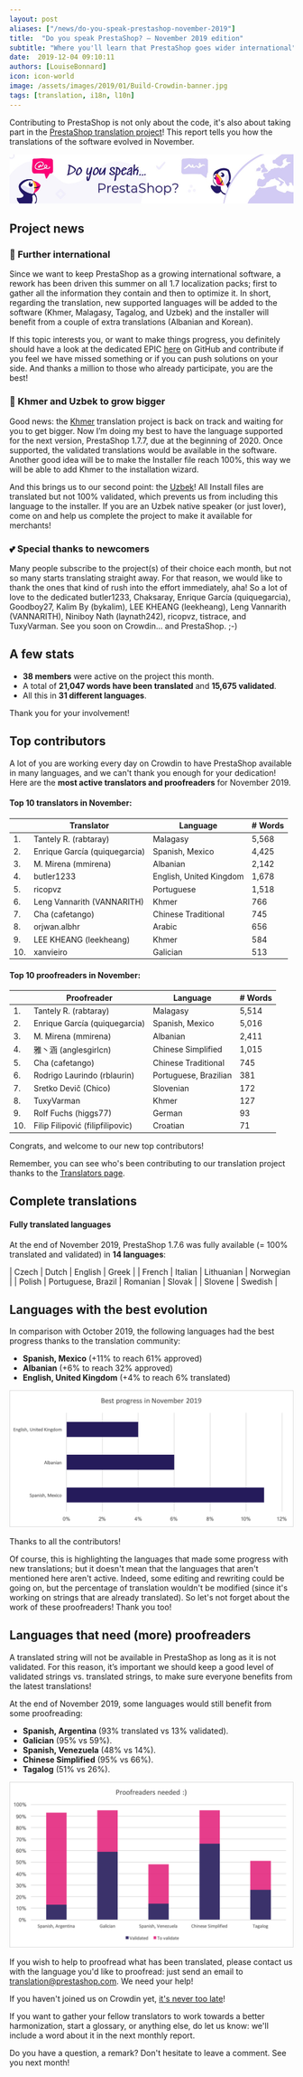 ```yaml
---
layout: post
aliases: ["/news/do-you-speak-prestashop-november-2019"]
title:  "Do you speak PrestaShop? – November 2019 edition"
subtitle: "Where you'll learn that PrestaShop goes wider international"
date:  2019-12-04 09:10:11
authors: [LouiseBonnard]
icon: icon-world
image: /assets/images/2019/01/Build-Crowdin-banner.jpg
tags: [translation, i18n, l10n]
---
```


Contributing to PrestaShop is not only about the code, it's also about taking part in the [PrestaShop translation project](https://crowdin.com/project/prestashop-official)! This report tells you how the translations of the software evolved in November.

![Crowdin Monthly banner](/assets/images/2019/01/Build-Crowdin-banner.jpg)

## Project news


### :rocket: Further international

Since we want to keep PrestaShop as a growing international software, a rework has been driven this summer on all 1.7 localization packs; first to gather all the information they contain and then to optimize it. In short, regarding the translation, new supported languages will be added to the software (Khmer, Malagasy, Tagalog, and Uzbek) and the installer will benefit from a couple of extra translations (Albanian and Korean).

If this topic interests you, or want to make things progress, you definitely should have a look at the dedicated EPIC [here](https://github.com/PrestaShop/PrestaShop/issues/15829) on GitHub and contribute if you feel we have missed something or if you can push solutions on your side. And thanks a million to those who already participate, you are the best!


### :hatching_chick: Khmer and Uzbek to grow bigger

Good news: the [Khmer](https://crowdin.com/project/prestashop-official/km#) translation project is back on track and waiting for you to get bigger. Now I’m doing my best to have the language supported for the next version, PrestaShop 1.7.7, due at the beginning of 2020. Once supported, the validated translations would be available in the software. Another good idea will be to make the Installer file reach 100%, this way we will be able to add Khmer to the installation wizard.

And this brings us to our second point: the [Uzbek](https://crowdin.com/project/prestashop-official/uz)! All Install files are translated but not 100% validated, which prevents us from including this language to the installer. If you are an Uzbek native speaker (or just lover), come on and help us complete the project to make it available for merchants!


### :two_hearts: Special thanks to newcomers

Many people subscribe to the project(s) of their choice each month, but not so many starts translating straight away. For that reason, we would like to thank the ones that kind of rush into the effort immediately, aha! So a lot of love to the dedicated butler1233, Chaksaray, Enrique García (quiquegarcia), Goodboy27, Kalim By (bykalim), LEE KHEANG (leekheang), Leng Vannarith (VANNARITH), Niniboy Nath (laynath242), ricopvz, tistrace, and TuxyVarman. See you soon on Crowdin… and PrestaShop. ;-)


## A few stats
 
* **38 members** were active on the project this month.
* A total of **21,047 words have been translated** and **15,675 validated**.
* All this in **31 different languages**.
 
Thank you for your involvement!
 

## Top contributors
 
A lot of you are working every day on Crowdin to have PrestaShop available in many languages, and we can't thank you enough for your dedication! Here are the **most active translators and proofreaders** for November 2019.

#### Top 10 translators in November:
 
| |Translator | Language | # Words
|-|---------- | -------- | ----------------
 1. | Tantely R. (rabtaray) | Malagasy | 5,568
 2. | Enrique García (quiquegarcia) | Spanish, Mexico | 4,425
 3. | M. Mirena (mmirena) | Albanian | 2,142
 4. | butler1233 | English, United Kingdom | 1,678
 5. | ricopvz | Portuguese | 1,518
 6. | Leng Vannarith (VANNARITH) | Khmer | 766
 7. | Cha (cafetango) | Chinese Traditional | 745
 8. | orjwan.albhr | Arabic | 656
 9. | LEE KHEANG (leekheang) | Khmer | 584
10. | xanvieiro | Galician | 513
 
 
#### Top 10 proofreaders in November:
 
| | Proofreader | Language | # Words
|-| ---------- | -------- | ----------------
1. | Tantely R. (rabtaray) | Malagasy | 5,514
 2. | Enrique García (quiquegarcia) | Spanish, Mexico | 5,016
 3. | M. Mirena (mmirena) | Albanian | 2,411
 4. | 雅丶涵 (anglesgirlcn) | Chinese Simplified | 1,015
 5. | Cha (cafetango) | Chinese Traditional | 745
 6. | Rodrigo Laurindo (rblaurin) | Portuguese, Brazilian | 381
 7. | Sretko Devič (Chico) | Slovenian | 172
 8. | TuxyVarman | Khmer | 127
 9. | Rolf Fuchs (higgs77) | German | 93
10. | Filip Filipović (filipfilipovic) | Croatian | 71

Congrats, and welcome to our new top contributors!
 
Remember, you can see who's been contributing to our translation project thanks to the [Translators page](http://translators.prestashop.com/).
 
 
## Complete translations
 
#### Fully translated languages
 
At the end of November 2019, PrestaShop 1.7.6 was fully available (= 100% translated and validated) in **14 languages**:
 
| Czech | Dutch | English | Greek |
| French | Italian | Lithuanian | Norwegian |
| Polish | Portuguese, Brazil | Romanian | Slovak |
| Slovene | Swedish |
 
 
## Languages with the best evolution
 
In comparison with October 2019, the following languages had the best progress thanks to the translation community:
 
* **Spanish, Mexico** (+11% to reach 61% approved)
* **Albanian** (+6% to reach 32% approved)
* **English, United Kingdom** (+4% to reach 6% translated)
 
![Best translation progress for November 2019](/assets/images/2019/12/Build-Crowdin-progress-November19.png)
 
Thanks to all the contributors!
 
Of course, this is highlighting the languages that made some progress with new translations; but it doesn't mean that the languages that aren't mentioned here aren't active. Indeed, some editing and rewriting could be going on, but the percentage of translation wouldn't be modified (since it's working on strings that are already translated). So let's not forget about the work of these proofreaders! Thank you too!
 
 
## Languages that need (more) proofreaders
 
A translated string will not be available in PrestaShop as long as it is not validated. For this reason, it’s important we should keep a good level of validated strings vs. translated strings, to make sure everyone benefits from the latest translations!
 
At the end of November 2019, some languages would still benefit from some proofreading:
 
* **Spanish, Argentina** (93% translated vs 13% validated).
* **Galician** (95% vs 59%).
* **Spanish, Venezuela** (48% vs 14%).
* **Chinese Simplified** (95% vs 66%).
* **Tagalog** (51% vs 26%).
 
![Languages that need proofreading](/assets/images/2019/12/Build-Crowdin-proofreading-November19.png)
 
If you wish to help to proofread what has been translated, please contact us with the language you'd like to proofread: just send an email to translation@prestashop.com. We need your help! 
 
If you haven't joined us on Crowdin yet, [it's never too late](https://crowdin.com/project/prestashop-official)!
 
If you want to gather your fellow translators to work towards a better harmonization, start a glossary, or anything else, do let us know: we'll include a word about it in the next monthly report.
 
Do you have a question, a remark? Don't hesitate to leave a comment. See you next month!
